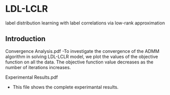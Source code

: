 # LDL-LCLR
label distribution learning with label correlations via low-rank approximation

Introduction
--
Convergence Analysis.pdf
-To investigate the convergence of the ADMM algorithm in solving LDL-LCLR model, we plot the values of the objective function on all the data. The objective function value decreases as the number of iterations increases.

Experimental Results.pdf
- This file shows the complete experimantal results.
